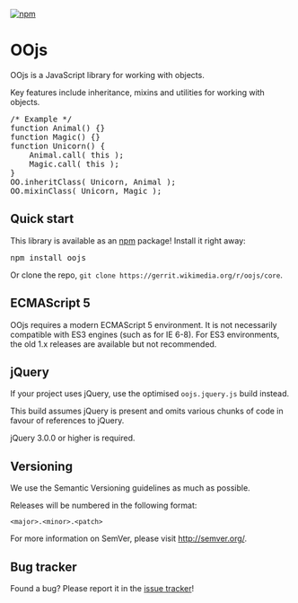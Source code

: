 [![npm](https://img.shields.io/npm/v/oojs.svg?style=flat)](https://www.npmjs.com/package/oojs)

OOjs
=================

OOjs is a JavaScript library for working with objects.

Key features include inheritance, mixins and utilities for working with objects.

<pre lang="javascript">
/* Example */
function Animal() {}
function Magic() {}
function Unicorn() {
    Animal.call( this );
    Magic.call( this );
}
OO.inheritClass( Unicorn, Animal );
OO.mixinClass( Unicorn, Magic );
</pre>

Quick start
----------

This library is available as an [npm](https://npmjs.org/) package! Install it right away:
<pre lang="bash">
npm install oojs
</pre>

Or clone the repo, `git clone https://gerrit.wikimedia.org/r/oojs/core`.

ECMAScript 5
----------

OOjs requires a modern ECMAScript 5 environment. It is not necessarily compatible with ES3 engines (such as for IE 6-8). For ES3 environments, the old 1.x releases are available but not recommended.

jQuery
----------

If your project uses jQuery, use the optimised `oojs.jquery.js` build instead.

This build assumes jQuery is present and omits various chunks of code in favour of references to jQuery.

jQuery 3.0.0 or higher is required.

Versioning
----------

We use the Semantic Versioning guidelines as much as possible.

Releases will be numbered in the following format:

`<major>.<minor>.<patch>`

For more information on SemVer, please visit http://semver.org/.

Bug tracker
-----------

Found a bug? Please report it in the [issue tracker](https://phabricator.wikimedia.org/maniphest/task/edit/form/1/?projects=OOjs)!
